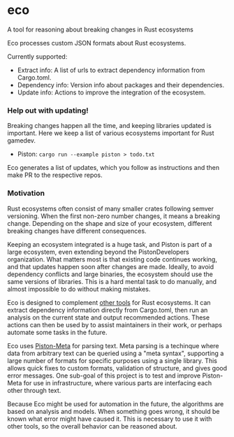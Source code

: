# eco
A tool for reasoning about breaking changes in Rust ecosystems

Eco processes custom JSON formats about Rust ecosystems.

Currently supported:

- Extract info: A list of urls to extract dependency information from Cargo.toml.
- Dependency info: Version info about packages and their dependencies.
- Update info: Actions to improve the integration of the ecosystem.

### Help out with updating!

Breaking changes happen all the time, and keeping libraries updated is important.
Here we keep a list of various ecosystems important for Rust gamedev.

- Piston: `cargo run --example piston > todo.txt`

Eco generates a list of updates, which you follow as instructions and then make PR to the respective repos.

### Motivation

Rust ecosystems often consist of many smaller crates following semver versioning.
When the first non-zero number changes, it means a breaking change.
Depending on the shape and size of your ecosystem, different breaking changes have different consequences.

Keeping an ecosystem integrated is a huge task, and Piston is part of a large ecosystem,
even extending beyond the PistonDevelopers organization.
What matters most is that existing code continues working, and that updates happen soon after changes are made.
Ideally, to avoid dependency conflicts and large binaries, the ecosystem should use the same versions of libraries.
This is a hard mental task to do manually, and almost impossible to do without making mistakes.

Eco is designed to complement [other tools](https://github.com/PistonDevelopers/eco/issues/20) for Rust ecosystems.
It can extract dependency information directly from Cargo.toml,
then run an analysis on the current state and output recommended actions.
These actions can then be used by to assist maintainers in their work, or perhaps automate some tasks in the future.

Eco uses [Piston-Meta](https://github.com/pistondevelopers/meta) for parsing text.
Meta parsing is a techinque where data from arbitrary text can be queried using a "meta syntax",
supporting a large number of formats for specific purposes using a single library.
This allows quick fixes to custom formats, validation of structure, and gives good error messages.
One sub-goal of this project is to test and improve Piston-Meta for use in infrastructure,
where various parts are interfacing each other through text.

Because Eco might be used for automation in the future, the algorithms are based on analysis and models.
When something goes wrong, it should be known what error might have caused it.
This is necessary to use it with other tools, so the overall behavior can be reasoned about.
